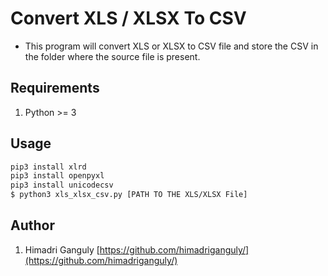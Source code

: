 # Convert XLS / XLSX To CSV

 * This program will convert XLS or XLSX to CSV file and store the CSV in the folder where the source file is present.

 ## Requirements
1. Python >= 3

## Usage

```bash
pip3 install xlrd
pip3 install openpyxl
pip3 install unicodecsv
$ python3 xls_xlsx_csv.py [PATH TO THE XLS/XLSX File]
```

## Author

1. Himadri Ganguly [https://github.com/himadriganguly/](https://github.com/himadriganguly/)
